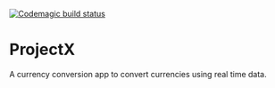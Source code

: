 [![Codemagic build status](https://api.codemagic.io/apps/61b1e5b3259d5ff6b25a39ba/61b1e5b3259d5ff6b25a39b9/status_badge.svg)](https://codemagic.io/apps/61b1e5b3259d5ff6b25a39ba/61b1e5b3259d5ff6b25a39b9/latest_build)
# ProjectX 
A currency conversion app to convert currencies using real time data.
